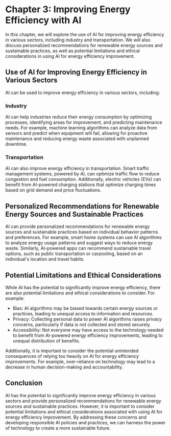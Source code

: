 Chapter 3: Improving Energy Efficiency with AI
==============================================

In this chapter, we will explore the use of AI for improving energy efficiency in various sectors, including industry and transportation. We will also discuss personalized recommendations for renewable energy sources and sustainable practices, as well as potential limitations and ethical considerations in using AI for energy efficiency improvement.

Use of AI for Improving Energy Efficiency in Various Sectors
------------------------------------------------------------

AI can be used to improve energy efficiency in various sectors, including:

### Industry

AI can help industries reduce their energy consumption by optimizing processes, identifying areas for improvement, and predicting maintenance needs. For example, machine learning algorithms can analyze data from sensors and predict when equipment will fail, allowing for proactive maintenance and reducing energy waste associated with unplanned downtime.

### Transportation

AI can also improve energy efficiency in transportation. Smart traffic management systems, powered by AI, can optimize traffic flow to reduce congestion and fuel consumption. Additionally, electric vehicles (EVs) can benefit from AI-powered charging stations that optimize charging times based on grid demand and price fluctuations.

Personalized Recommendations for Renewable Energy Sources and Sustainable Practices
-----------------------------------------------------------------------------------

AI can provide personalized recommendations for renewable energy sources and sustainable practices based on individual behavior patterns and preferences. For example, smart home systems can use AI algorithms to analyze energy usage patterns and suggest ways to reduce energy waste. Similarly, AI-powered apps can recommend sustainable travel options, such as public transportation or carpooling, based on an individual's location and travel habits.

Potential Limitations and Ethical Considerations
------------------------------------------------

While AI has the potential to significantly improve energy efficiency, there are also potential limitations and ethical considerations to consider. For example:

* Bias: AI algorithms may be biased towards certain energy sources or practices, leading to unequal access to information and resources.
* Privacy: Collecting personal data to power AI algorithms raises privacy concerns, particularly if data is not collected and stored securely.
* Accessibility: Not everyone may have access to the technology needed to benefit from AI-powered energy efficiency improvements, leading to unequal distribution of benefits.

Additionally, it is important to consider the potential unintended consequences of relying too heavily on AI for energy efficiency improvements. For example, over-reliance on technology may lead to a decrease in human decision-making and accountability.

Conclusion
----------

AI has the potential to significantly improve energy efficiency in various sectors and provide personalized recommendations for renewable energy sources and sustainable practices. However, it is important to consider potential limitations and ethical considerations associated with using AI for energy efficiency improvement. By addressing these concerns and developing responsible AI policies and practices, we can harness the power of technology to create a more sustainable future.
